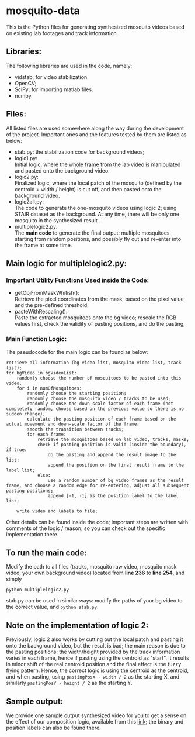 # mosquito-data
This is the Python files for generating synthesized mosquito videos based on existing lab footages and track information.

## Libraries:
The following libraries are used in the code, namely:
- vidstab; for video stabilization.
- OpenCV;
- SciPy; for importing matlab files.
- numpy.

## Files:
All listed files are used somewhere along the way during the development of the project. Important ones and the features tested by them are listed as below:
- stab.py: the stabilization code for background videos;
- logic1.py: <br>
Initial logic, where the whole frame from the lab video is manipulated and pasted onto the background video.
- logic2.py: <br>
Finalized logic, where the local patch of the mosquito (defined by the centroid + width / height) is cut off, and then pasted onto the background video.
- logic2all.py: <br>
The code to generate the one-mosquito videos using logic 2; using STAIR dataset as the background. At any time, there will be only one mosquito in the synthesized result.
- multiplelogic2.py: <br>
The **main code** to generate the final output: multiple mosquitoes, starting from random positions, and possibly fly out and re-enter into the frame at some time.

## Main logic for multiplelogic2.py:
### Important Utility Functions Used inside the Code:
- getObjFromMaskWhitish(): <br>
Retrieve the pixel coordinates from the mask, based on the pixel value and the pre-defined threshold;
- pasteWithRescaling(): <br>
Paste the extracted mosquitoes onto the bg video; rescale the RGB values first, check the validity of pasting positions, and do the pasting;

### Main Function Logic:
The pseudocode for the main logic can be found as below:
```
retrieve all information (bg video list, mosquito video list, track list);
for bgVideo in bgVideoList:
    randomly choose the number of mosquitoes to be pasted into this video;
    for i in numOfMosquitoes:
        randomly choose the starting position;
        randomly choose the mosquito video / tracks to be used;
        randomly choose the down-scale factor of each frame (not completely random, choose based on the previous value so there is no sudden change);
        calculate the pasting position of each frame based on the actual movement and down-scale factor of the frame;
        smooth the transition between tracks;
        for each frame:
            retrieve the mosquitoes based on lab video, tracks, masks;
            check if pasting position is valid (inside the boundary), if true:
                do the pasting and append the result image to the list;
                append the position on the final result frame to the label list;
            else:
                use a random number of bg video frames as the result frame, and choose a random edge for re-entering, adjust all subsequent pasting positions;
                append [-1, -1] as the position label to the label list;

    write video and labels to file;
```
Other details can be found inside the code; important steps are written with comments of the logic / reason, so you can check out the specific implementation there.

## To run the main code:
Modify the path to all files (tracks, mosquito raw video, mosquito mask video, your own background video) located from **line 236** to **line 254**, and simply
```
python multiplelogic2.py
```

stab.py can be used in similar ways: modify the paths of your bg video to the correct value, and ``` python stab.py ```.

## Note on the implementation of logic 2:
Previously, logic 2 also works by cutting out the local patch and pasting it onto the background video, but the result is bad; the main reason is due to the pasting positions: the width/height provided by the track information varies in each frame, hence if pasting using the centroid as "start", it results in minor shift of the real centroid position and the final effect is the fuzzy flying pattern. Hence, the correct logic is using the centroid as the centroid, and when pasting, using ``` pastingPosX - width / 2 ``` as the starting X, and similarly ``` pastingPosY - height / 2 ``` as the starting Y.

## Sample output:
We provide one sample output synthesized video for you to get a sense on the effect of our composition logic, available from this [link](https://drive.google.com/open?id=1z1EKYxx-msV6xDclsRCun7FLgQvWHjF8); the binary and position labels can also be found there.
